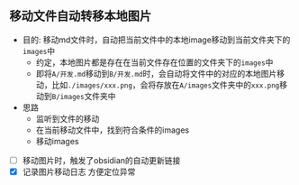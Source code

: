 ## 移动文件自动转移本地图片

- 目的: 移动md文件时，自动把当前文件中的本地image移动到当前文件夹下的`images`中
  - 约定，本地图片都是存在在当前文件存在位置的文件夹下的`images`中
  - 即将`A/开发.md`移动到`B/开发.md`时，会自动将文件中的对应的本地图片移动，比如`./images/xxx.png`，会将存放在`A/images`文件夹中的`xxx.png`移动到`B/images`文件夹中
- 思路
  - 监听到文件的移动
  - 在当前移动文件中，找到符合条件的images
  - 移动images

- [ ] 移动图片时，触发了obsidian的自动更新链接
- [x] 记录图片移动日志 方便定位异常